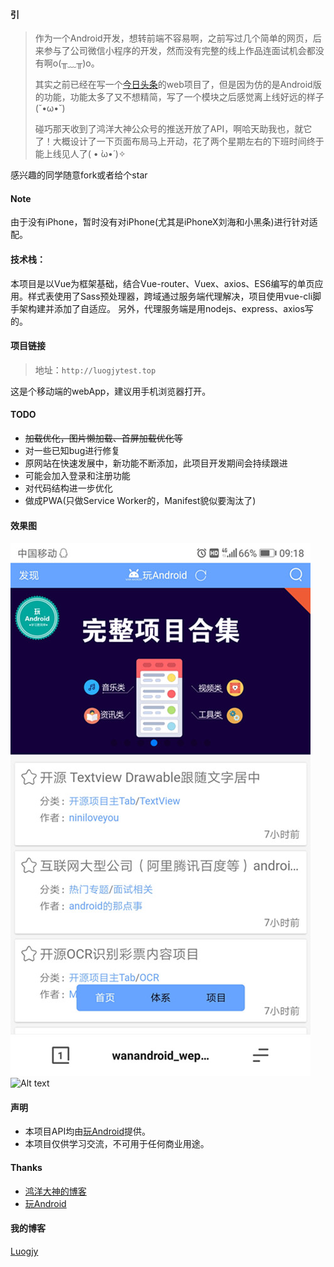 #### 引
>作为一个Android开发，想转前端不容易啊，之前写过几个简单的网页，后来参与了公司微信小程序的开发，然而没有完整的线上作品连面试机会都没有啊o(╥﹏╥)o。
>
>其实之前已经在写一个[今日头条](https://github.com/Luogjy/toutiaoWebApp)的web项目了，但是因为仿的是Android版的功能，功能太多了又不想精简，写了一个模块之后感觉离上线好远的样子(˘•ω•˘)
>
>碰巧那天收到了鸿洋大神公众号的推送开放了API，啊哈天助我也，就它了！大概设计了一下页面布局马上开动，花了两个星期左右的下班时间终于能上线见人了( • ̀ω•́ )✧


感兴趣的同学随意fork或者给个star

#### Note
由于没有iPhone，暂时没有对iPhone(尤其是iPhoneX刘海和小黑条)进行针对适配。

#### 技术栈：
本项目是以Vue为框架基础，结合Vue-router、Vuex、axios、ES6编写的单页应用。样式表使用了Sass预处理器，跨域通过服务端代理解决，项目使用vue-cli脚手架构建并添加了自适应。
另外，代理服务端是用nodejs、express、axios写的。

#### 项目链接
>地址：`http://luogjytest.top`

这是个移动端的webApp，建议用手机浏览器打开。

#### TODO
* ~~加载优化，图片懒加载、首屏加载优化等~~
* 对一些已知bug进行修复
* 原网站在快速发展中，新功能不断添加，此项目开发期间会持续跟进
* 可能会加入登录和注册功能
* 对代码结构进一步优化
* 做成PWA(只做Service Worker的，Manifest貌似要淘汰了)

#### 效果图
![Alt text](shotcut/Screenshot1.jpg)
![Alt text](shotcut/lu1.gif)

#### 声明
* 本项目API均由[玩Android](http://www.wanandroid.com/)提供。
* 本项目仅供学习交流，不可用于任何商业用途。

#### Thanks
* [鸿洋大神的博客](http://blog.csdn.net/lmj623565791/)
* [玩Android](http://www.wanandroid.com/)

#### 我的博客
[Luogjy](https://segmentfault.com/u/luogjy)
